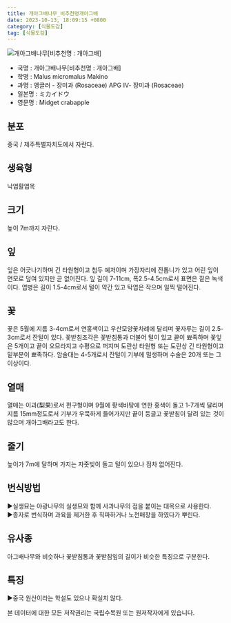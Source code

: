 ```yaml
---
title: 개아그배나무_비추천명개아그배
date: 2023-10-13, 18:09:15 +0800
category: [식물도감]
tag: [식물도감]
---
```




![개아그배나무[비추천명 : 개아그배]](http://www.nature.go.kr/fileUpload/plants/basic/Rosaceae/Malus/12531/2_th2.JPG)
- 국명 : 개아그배나무[비추천명 : 개아그배]
- 학명 : Malus micromalus Makino
- 과명 : 앵글러 - 장미과 (Rosaceae) APG Ⅳ- 장미과 (Rosaceae)
- 일본명 : ミカイドウ
- 영문명 : Midget crabapple


## 분포
중국 / 제주특별자치도에서 자란다.
## 생육형
낙엽활엽목
## 크기
높이 7m까지 자란다.
## 잎
잎은 어긋나기하며 긴 타원형이고 첨두 예저이며 가장자리에 잔톱니가 있고 어린 잎이 면모로 덮여 있지만 곧 없어진다. 잎 길이 7-11cm, 폭2.5-4.5cm로서 표면은 짙은 녹색이다. 엽병은 길이 1.5-4cm로서 털이 약간 있고 탁엽은 작으며 일찍 떨어진다.
## 꽃
꽃은 5월에 지름 3-4cm로서 연홍색이고 우산모양꽃차례에 달리며 꽃자루는 길이 2.5-3cm로서 잔털이 있다. 꽃받침조각은 꽃받침통과 더불어 털이 있고 끝이 뾰족하며 꽃잎은 5개이고 끝이 오므라지고 수평으로 퍼지며 도란상 타원형 또는 도란상 긴 타원형이고 밑부분이 뾰족하다. 암술대는 4-5개로서 잔털이 기부에 밀생하며 수술은 20개 또는 그 이상이다.
## 열매
열매는 이과(梨果)로서 편구형이며 9월에 황색바탕에 연한 홍색이 돌고 1-7개씩 달리며 지름 15mm정도로서 기부가 우묵하게 들어가지만 끝이 둥글고 꽃받침이 달려 있는 것이 많으며 개아그배라고도 한다.
## 줄기
높이가 7m에 달하며 가지는 자줏빛이 돌고 털이 있으나 점차 없어진다.
## 번식방법
▶실생묘는 야광나무의 실생묘와 함께 사과나무의 접을 붙이는 대목으로 사용한다.  ▶종자로 번식하며 과육을 제거한 후 직파하거나 노천매장을 하였다가 뿌린다.
## 유사종
아그배나무와 비슷하나 꽃받침통과 꽃받침잎의 길이가 비슷한 특징으로 구분한다. 
## 특징
▶중국 원산이라는 학설도 있으나 확실치 않다.






본 데이터에 대한 모든 저작권리는 국립수목원 또는 원저작자에게 있습니다.

